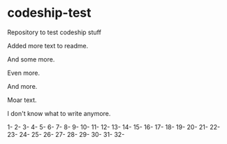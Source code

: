 # codeship-test
Repository to test codeship stuff

Added more text to readme.

And some more.

Even more.

And more.

Moar text.

I don't know what to write anymore.

1-
2- 
3- 
4- 
5- 
6- 
7- 
8-
9- 
10- 
11-
12- 
13- 
14- 
15- 
16- 
17- 
18- 
19- 
20- 
21- 
22- 
23- 
24- 
25- 
26- 
27- 
28- 
29- 
30- 
31- 
32- 
